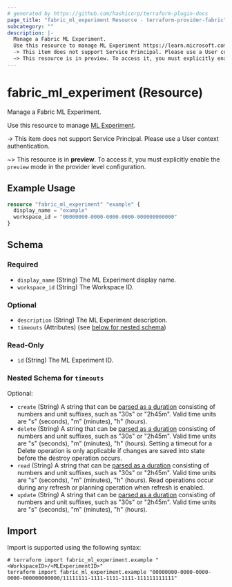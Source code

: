 ```yaml
---
# generated by https://github.com/hashicorp/terraform-plugin-docs
page_title: "fabric_ml_experiment Resource - terraform-provider-fabric"
subcategory: ""
description: |-
  Manage a Fabric ML Experiment.
  Use this resource to manage ML Experiment https://learn.microsoft.com/fabric/data-science/machine-learning-experiment.
  -> This item does not support Service Principal. Please use a User context authentication.
  ~> This resource is in preview. To access it, you must explicitly enable the preview mode in the provider level configuration.
---
```


# fabric_ml_experiment (Resource)

Manage a Fabric ML Experiment.

Use this resource to manage [ML Experiment](https://learn.microsoft.com/fabric/data-science/machine-learning-experiment).

-> This item does not support Service Principal. Please use a User context authentication.

~> This resource is in **preview**. To access it, you must explicitly enable the `preview` mode in the provider level configuration.

## Example Usage

```terraform
resource "fabric_ml_experiment" "example" {
  display_name = "example"
  workspace_id = "00000000-0000-0000-0000-000000000000"
}
```

<!-- schema generated by tfplugindocs -->
## Schema

### Required

- `display_name` (String) The ML Experiment display name.
- `workspace_id` (String) The Workspace ID.

### Optional

- `description` (String) The ML Experiment description.
- `timeouts` (Attributes) (see [below for nested schema](#nestedatt--timeouts))

### Read-Only

- `id` (String) The ML Experiment ID.

<a id="nestedatt--timeouts"></a>

### Nested Schema for `timeouts`

Optional:

- `create` (String) A string that can be [parsed as a duration](https://pkg.go.dev/time#ParseDuration) consisting of numbers and unit suffixes, such as "30s" or "2h45m". Valid time units are "s" (seconds), "m" (minutes), "h" (hours).
- `delete` (String) A string that can be [parsed as a duration](https://pkg.go.dev/time#ParseDuration) consisting of numbers and unit suffixes, such as "30s" or "2h45m". Valid time units are "s" (seconds), "m" (minutes), "h" (hours). Setting a timeout for a Delete operation is only applicable if changes are saved into state before the destroy operation occurs.
- `read` (String) A string that can be [parsed as a duration](https://pkg.go.dev/time#ParseDuration) consisting of numbers and unit suffixes, such as "30s" or "2h45m". Valid time units are "s" (seconds), "m" (minutes), "h" (hours). Read operations occur during any refresh or planning operation when refresh is enabled.
- `update` (String) A string that can be [parsed as a duration](https://pkg.go.dev/time#ParseDuration) consisting of numbers and unit suffixes, such as "30s" or "2h45m". Valid time units are "s" (seconds), "m" (minutes), "h" (hours).

## Import

Import is supported using the following syntax:

```shell
# terraform import fabric_ml_experiment.example "<WorkspaceID>/<MLExperimentID>"
terraform import fabric_ml_experiment.example "00000000-0000-0000-0000-000000000000/11111111-1111-1111-1111-111111111111"
```
